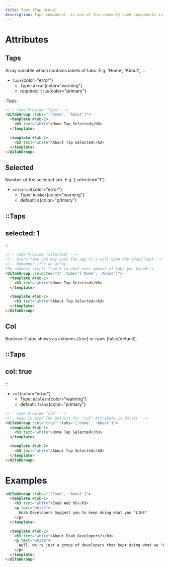 ```yaml
---
title: Taps (Tap Group)
description: Taps component, is one of the commonly used components in the user interface, it is used to switch between different pages or sections. <br> And the cool part is you can use it vertically or horizontally.
---
```


# Attributes

## Taps

Array variable which contains labels of tabs. E.g. 'Home', 'About', ...

- `taps`{color="error"}
  - Type: `Arrar`{color="warning"}
  - required: `true`{color="primary"}

:Taps

```html
<!-- Code Preview "Taps" -->
<UiTabGroup :tabs="['Home', 'About']">
  <template #tab-1>
    <h3 text="white">Home Tap Selected</h3>
  </template>

  <template #tab-2>
    <h3 text="white">About Tap Selected</h3>
  </template>
</UiTabGroup>
```

## Selected

Number of the selected tab. E.g. (:selected="1").

- `selected`{color="error"}
  - Type: `Number`{color="warning"}
  - default: `0`{color="primary"}

::Taps
---
selected: 1
---
::

```html
<!-- Code Preview "selected" -->
<!-- Every time you may open the app it's will open the about tap❗ -->
<!-- Remember it's an array 
the numbers starts from 0 to what ever amount of tabs you have❗❗-->
<UiTabGroup :selected="1" :tabs="['Home', 'About']">
  <template #tab-1>
    <h3 text="white">Home Tap Selected</h3>
  </template>

  <template #tab-2>
    <h3 text="white">About Tap Selected</h3>
  </template>
</UiTabGroup>
```

## Col

Boolean if tabs shows as columns (true) or rows (false/default).

::Taps
---
col: true
---
::

- `col`{color="error"}
  - Type: `Boolean`{color="warning"}
  - default: `false`{color="primary"}

```html
<!-- Code Preview "col" -->
<!-- Keep in mind The Default for "col" Attribute is false❗  -->
<UiTabGroup :col="true" :tabs="['Home', 'About']">
  <template #tab-1>
    <h3 text="white">Home Tap Selected</h3>
  </template>

  <template #tab-2>
    <h3 text="white">About Tap Selected</h3>
  </template>
</UiTabGroup>
```

# Examples

```html
<UiTabGroup :tabs="['Enab', 'About']">
  <template #tab-1>
    <h3 text="white">Enab Web OS</h3>
    <p text="white">
      Enab Developers Suggest you to keep doing what you "LIKE"
    </p>
  </template>

  <template #tab-2>
    <h3 text="white">About Enab Developers?</h3>
    <p text="white">
      Well, we're just a group of developers that kept doing what we "LIKE"
    </p>
  </template>
</UiTabGroup>
```
